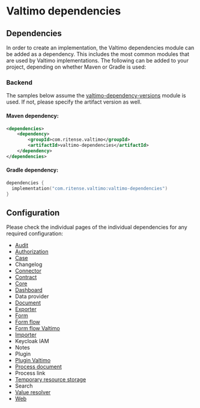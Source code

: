 # Valtimo dependencies

## Dependencies

In order to create an implementation, the Valtimo dependencies module can be added as a dependency. This includes the most common modules that are used by Valtimo implementations. The following can be added to your project, depending on whether Maven or Gradle is used:

### Backend

The samples below assume the [valtimo-dependency-versions](valtimo-dependency-versions.md) module is used. If not, please specify the artifact version as well.

#### Maven dependency:

```xml
<dependencies>
    <dependency>
        <groupId>com.ritense.valtimo</groupId>
        <artifactId>valtimo-dependencies</artifactId>
    </dependency>
</dependencies>

```

#### Gradle dependency:

```kotlin
dependencies {
  implementation("com.ritense.valtimo:valtimo-dependencies")
}
```

## Configuration

Please check the individual pages of the individual dependencies for any required configuration:

* [Audit](audit.md)
* [Authorization](authorization.md)
* [Case](case.md)
* Changelog
* [Connector](connector.md)
* [Contract](contract.md)
* [Core](core.md)
* [Dashboard](dashboard.md)
* Data provider
* [Document](document.md)
* [Exporter](exporter.md)
* [Form](form.md)
* [Form flow](form-flow.md)
* [Form flow Valtimo](form-flow-valtimo.md)
* [Importer](importer.md)
* Keycloak IAM
* Notes
* Plugin
* [Plugin Valtimo](plugin.md)
* [Process document](process-document.md)
* Process link
* [Temporary resource storage](temporary-resource-storage.md)
* Search
* [Value resolver](value-resolver.md)
* [Web](web/)
